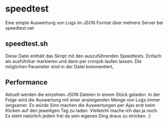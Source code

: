 # speedtest
Eine simple Auswertung von Logs im JSON Format über mehrere Server bei speedtest.net

## speedtest.sh 
Diese Datei enthält das Skript mit den auszuführenden Speedtests. Einfach als ausführbar markieren und dann per cronjob laufen lassen. Die möglichen Parameter sind in der Datei kommentiert,

## Performance
Aktuell werden die einzelnen JSON Dateien in einem Stück geladen. In der Folge wird die Auswertung mit einer ansteigenden Menge von Logs immer langsamer. Es würde Sinn machen die Auswertungen per Ajax erst beim Klicken auf den jeweiligen Tag zu laden. Vielleicht mache ich das ja noch. Es steht natürlich jedem frei da sein eigenes Ding draus zu stricken. :)
